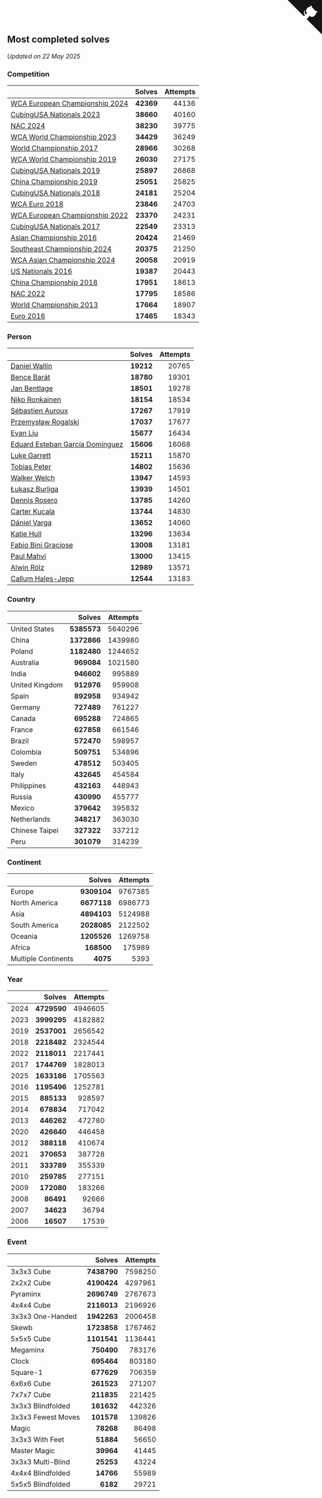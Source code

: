 ## Most completed solves

*Updated on 22 May 2025*


### Competition

|  | Solves | Attempts |
| :--- | ---: | ---: |
| [WCA European Championship 2024](https://www.worldcubeassociation.org/competitions/Euro2024) | **42369** | 44136 |
| [CubingUSA Nationals 2023](https://www.worldcubeassociation.org/competitions/CubingUSANationals2023) | **38660** | 40160 |
| [NAC 2024](https://www.worldcubeassociation.org/competitions/NAC2024) | **38230** | 39775 |
| [WCA World Championship 2023](https://www.worldcubeassociation.org/competitions/WC2023) | **34429** | 36249 |
| [World Championship 2017](https://www.worldcubeassociation.org/competitions/WC2017) | **28966** | 30268 |
| [WCA World Championship 2019](https://www.worldcubeassociation.org/competitions/WC2019) | **26030** | 27175 |
| [CubingUSA Nationals 2019](https://www.worldcubeassociation.org/competitions/CubingUSANationals2019) | **25897** | 26868 |
| [China Championship 2019](https://www.worldcubeassociation.org/competitions/ChinaChampionship2019) | **25051** | 25825 |
| [CubingUSA Nationals 2018](https://www.worldcubeassociation.org/competitions/CubingUSANationals2018) | **24181** | 25204 |
| [WCA Euro 2018](https://www.worldcubeassociation.org/competitions/Euro2018) | **23846** | 24703 |
| [WCA European Championship 2022](https://www.worldcubeassociation.org/competitions/Euro2022) | **23370** | 24231 |
| [CubingUSA Nationals 2017](https://www.worldcubeassociation.org/competitions/CubingUSANationals2017) | **22549** | 23313 |
| [Asian Championship 2016](https://www.worldcubeassociation.org/competitions/AsianChampionship2016) | **20424** | 21469 |
| [Southeast Championship 2024](https://www.worldcubeassociation.org/competitions/SoutheastChampionship2024) | **20375** | 21250 |
| [WCA Asian Championship 2024](https://www.worldcubeassociation.org/competitions/RubiksWCAAsianChampionship2024) | **20058** | 20919 |
| [US Nationals 2016](https://www.worldcubeassociation.org/competitions/USNationals2016) | **19387** | 20443 |
| [China Championship 2018](https://www.worldcubeassociation.org/competitions/ChinaChampionship2018) | **17951** | 18613 |
| [NAC 2022](https://www.worldcubeassociation.org/competitions/NAC2022) | **17795** | 18586 |
| [World Championship 2013](https://www.worldcubeassociation.org/competitions/WC2013) | **17664** | 18907 |
| [Euro 2016](https://www.worldcubeassociation.org/competitions/Euro2016) | **17465** | 18343 |

### Person

|  | Solves | Attempts |
| :--- | ---: | ---: |
| [Daniel Wallin](https://www.worldcubeassociation.org/persons/2013WALL03) | **19212** | 20765 |
| [Bence Barát](https://www.worldcubeassociation.org/persons/2008BARA01) | **18780** | 19301 |
| [Jan Bentlage](https://www.worldcubeassociation.org/persons/2010BENT01) | **18501** | 19278 |
| [Niko Ronkainen](https://www.worldcubeassociation.org/persons/2010RONK01) | **18154** | 18534 |
| [Sébastien Auroux](https://www.worldcubeassociation.org/persons/2008AURO01) | **17267** | 17919 |
| [Przemysław Rogalski](https://www.worldcubeassociation.org/persons/2013ROGA02) | **17037** | 17677 |
| [Evan Liu](https://www.worldcubeassociation.org/persons/2009LIUE01) | **15677** | 16434 |
| [Eduard Esteban García Domínguez](https://www.worldcubeassociation.org/persons/2011EDUA01) | **15606** | 16068 |
| [Luke Garrett](https://www.worldcubeassociation.org/persons/2017GARR05) | **15211** | 15870 |
| [Tobias Peter](https://www.worldcubeassociation.org/persons/2014PETE03) | **14802** | 15636 |
| [Walker Welch](https://www.worldcubeassociation.org/persons/2011WELC01) | **13947** | 14593 |
| [Łukasz Burliga](https://www.worldcubeassociation.org/persons/2013BURL01) | **13939** | 14501 |
| [Dennis Rosero](https://www.worldcubeassociation.org/persons/2010ROSE03) | **13785** | 14260 |
| [Carter Kucala](https://www.worldcubeassociation.org/persons/2015KUCA01) | **13744** | 14830 |
| [Dániel Varga](https://www.worldcubeassociation.org/persons/2008VARG01) | **13652** | 14060 |
| [Katie Hull](https://www.worldcubeassociation.org/persons/2010HULL01) | **13296** | 13634 |
| [Fabio Bini Graciose](https://www.worldcubeassociation.org/persons/2010GRAC02) | **13008** | 13181 |
| [Paul Mahvi](https://www.worldcubeassociation.org/persons/2012MAHV01) | **13000** | 13415 |
| [Alwin Rölz](https://www.worldcubeassociation.org/persons/2016ROLZ01) | **12989** | 13571 |
| [Callum Hales-Jepp](https://www.worldcubeassociation.org/persons/2012HALE01) | **12544** | 13183 |

### Country

|  | Solves | Attempts |
| :--- | ---: | ---: |
| United States | **5385573** | 5640296 |
| China | **1372866** | 1439980 |
| Poland | **1182480** | 1244652 |
| Australia | **969084** | 1021580 |
| India | **946602** | 995889 |
| United Kingdom | **912976** | 959908 |
| Spain | **892958** | 934942 |
| Germany | **727489** | 761227 |
| Canada | **695288** | 724865 |
| France | **627858** | 661546 |
| Brazil | **572470** | 598957 |
| Colombia | **509751** | 534896 |
| Sweden | **478512** | 503405 |
| Italy | **432645** | 454584 |
| Philippines | **432163** | 448943 |
| Russia | **430990** | 455777 |
| Mexico | **379642** | 395832 |
| Netherlands | **348217** | 363030 |
| Chinese Taipei | **327322** | 337212 |
| Peru | **301079** | 314239 |

### Continent

|  | Solves | Attempts |
| :--- | ---: | ---: |
| Europe | **9309104** | 9767385 |
| North America | **6677118** | 6986773 |
| Asia | **4894103** | 5124988 |
| South America | **2028085** | 2122502 |
| Oceania | **1205526** | 1269758 |
| Africa | **168500** | 175989 |
| Multiple Continents | **4075** | 5393 |

### Year

|  | Solves | Attempts |
| :--- | ---: | ---: |
| 2024 | **4729590** | 4946605 |
| 2023 | **3999295** | 4182882 |
| 2019 | **2537001** | 2656542 |
| 2018 | **2218482** | 2324544 |
| 2022 | **2118011** | 2217441 |
| 2017 | **1744769** | 1828013 |
| 2025 | **1633186** | 1705563 |
| 2016 | **1195496** | 1252781 |
| 2015 | **885133** | 928597 |
| 2014 | **678834** | 717042 |
| 2013 | **446262** | 472780 |
| 2020 | **426640** | 446458 |
| 2012 | **388118** | 410674 |
| 2021 | **370653** | 387728 |
| 2011 | **333789** | 355339 |
| 2010 | **259785** | 277151 |
| 2009 | **172080** | 183266 |
| 2008 | **86491** | 92666 |
| 2007 | **34623** | 36794 |
| 2006 | **16507** | 17539 |

### Event

|  | Solves | Attempts |
| :--- | ---: | ---: |
| 3x3x3 Cube | **7438790** | 7598250 |
| 2x2x2 Cube | **4190424** | 4297961 |
| Pyraminx | **2696749** | 2767673 |
| 4x4x4 Cube | **2116013** | 2196926 |
| 3x3x3 One-Handed | **1942263** | 2006458 |
| Skewb | **1723858** | 1767462 |
| 5x5x5 Cube | **1101541** | 1136441 |
| Megaminx | **750490** | 783176 |
| Clock | **695464** | 803180 |
| Square-1 | **677629** | 706359 |
| 6x6x6 Cube | **261523** | 271207 |
| 7x7x7 Cube | **211835** | 221425 |
| 3x3x3 Blindfolded | **161632** | 442326 |
| 3x3x3 Fewest Moves | **101578** | 139826 |
| Magic | **78268** | 86498 |
| 3x3x3 With Feet | **51884** | 56650 |
| Master Magic | **39964** | 41445 |
| 3x3x3 Multi-Blind | **25253** | 43224 |
| 4x4x4 Blindfolded | **14766** | 55989 |
| 5x5x5 Blindfolded | **6182** | 29721 |


<a href="https://github.com/jonatanklosko/wca_statistics" class="github-corner" aria-label="View source on Github"><svg width="80" height="80" viewBox="0 0 250 250" style="fill:#151513; color:#fff; position: absolute; top: 0; border: 0; right: 0;" aria-hidden="true"><path d="M0,0 L115,115 L130,115 L142,142 L250,250 L250,0 Z"></path><path d="M128.3,109.0 C113.8,99.7 119.0,89.6 119.0,89.6 C122.0,82.7 120.5,78.6 120.5,78.6 C119.2,72.0 123.4,76.3 123.4,76.3 C127.3,80.9 125.5,87.3 125.5,87.3 C122.9,97.6 130.6,101.9 134.4,103.2" fill="currentColor" style="transform-origin: 130px 106px;" class="octo-arm"></path><path d="M115.0,115.0 C114.9,115.1 118.7,116.5 119.8,115.4 L133.7,101.6 C136.9,99.2 139.9,98.4 142.2,98.6 C133.8,88.0 127.5,74.4 143.8,58.0 C148.5,53.4 154.0,51.2 159.7,51.0 C160.3,49.4 163.2,43.6 171.4,40.1 C171.4,40.1 176.1,42.5 178.8,56.2 C183.1,58.6 187.2,61.8 190.9,65.4 C194.5,69.0 197.7,73.2 200.1,77.6 C213.8,80.2 216.3,84.9 216.3,84.9 C212.7,93.1 206.9,96.0 205.4,96.6 C205.1,102.4 203.0,107.8 198.3,112.5 C181.9,128.9 168.3,122.5 157.7,114.1 C157.9,116.9 156.7,120.9 152.7,124.9 L141.0,136.5 C139.8,137.7 141.6,141.9 141.8,141.8 Z" fill="currentColor" class="octo-body"></path></svg></a><style>.github-corner:hover .octo-arm{animation:octocat-wave 560ms ease-in-out}@keyframes octocat-wave{0%,100%{transform:rotate(0)}20%,60%{transform:rotate(-25deg)}40%,80%{transform:rotate(10deg)}}@media (max-width:500px){.github-corner:hover .octo-arm{animation:none}.github-corner .octo-arm{animation:octocat-wave 560ms ease-in-out}}</style>
